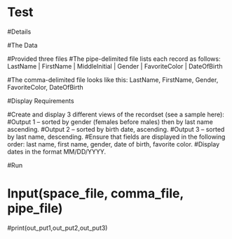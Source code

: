 # Test
#Details

#The Data

#Provided three files
#The pipe-delimited file lists each record as follows: LastName | FirstName | MiddleInitial | Gender | FavoriteColor | DateOfBirth

#The comma-delimited file looks like this: LastName, FirstName, Gender, FavoriteColor, DateOfBirth


#Display Requirements

#Create and display 3 different views of the recordset (see a sample here):
#Output 1 – sorted by gender (females before males) then by last name ascending.
#Output 2 – sorted by birth date, ascending.
#Output 3 – sorted by last name, descending.
#Ensure that fields are displayed in the following order: last name, first name, gender, date of birth, favorite color.
#Display dates in the format MM/DD/YYYY.

#Run
# Input(space_file, comma_file, pipe_file)
#print(out_put1,out_put2,out_put3)
